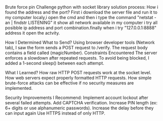 Brute force pin Challenge python with socket library solution process:
How i found the address and the port?
First i download the server file and run it to my computer localy,i open the cmd and then i type the command "netstat -an | findstr LISTENING" it show all network available in my computer i try all posibble ip address and port combination.finally when i try "127.0.0.1:8888" address it open the actvity.

How I Determined What to Send?
Using browser developer tools (Network tab), I saw the form sends a POST request to /verify.
The request body contains a field called (magicNumber).
Constraints Encountered
The server enforces a slowdown after repeated requests.
To avoid being blocked, I added a 1-second sleep() between each attempt.

What I Learned?
How raw HTTP POST requests work at the socket level.
How web servers expect properly formatted HTTP requests.
How simple brute-force attacks can be effective if no security measures are implemented.

Security Improvements I Recommend:
Implement account lockout after several failed attempts.
Add CAPTCHA verification.
Increase PIN length (ex: 6+ digits or use alphanumeric passwords).
Increase the delay before they can input again
Use HTTPS instead of only HTTP.
